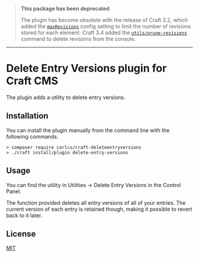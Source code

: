> **This package has been deprecated**  
>
> The plugin has become obsolete with the release of Craft 3.2, which added the [`maxRevisions`](https://docs.craftcms.com/v3/config/config-settings.html#maxrevisions) config setting to limit the number of revisions stored for each element.
> Craft 3.4 added the [`utils/prune-revisions`](https://github.com/craftcms/cms/blob/develop/CHANGELOG-v3.md#340---2020-01-28) command to delete revisions from the console.

---

# Delete Entry Versions plugin for Craft CMS

The plugin adds a utility to delete entry versions.

## Installation

You can install the plugin manually from the command line with the following commands.

```
> composer require carlcs/craft-deleteentryversions
> ./craft install/plugin delete-entry-versions
```

## Usage

You can find the utility in Utilities → Delete Entry Versions in the Control Panel.

The function provided deletes all entry versions of all of your entries. The current version of each entry is retained though, making it possible to revert back to it later.

## License

[MIT](LICENSE.md)
